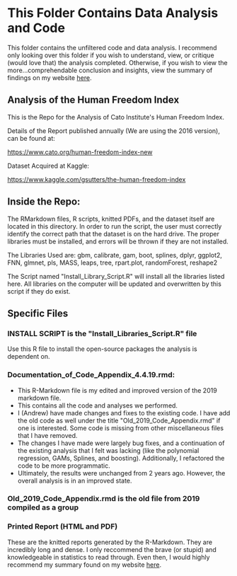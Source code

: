 # This Folder Contains Data Analysis and Code

This folder contains the unfiltered code and data analysis. I recommend only looking over this folder if you 
wish to understand, view, or critique (would love that) the analysis completed. Otherwise, if you wish to view 
the more...comprehendable conclusion and insights, view the summary of findings on my website 
[here](https://andrew-morgan-website.herokuapp.com/my-posts/posts/3).

## Analysis of the Human Freedom Index 

This is the Repo for the Analysis of Cato Institute's Human Freedom Index.

Details of the Report published annually (We are using the 2016 version), can be found at: 

https://www.cato.org/human-freedom-index-new

Dataset Acquired at Kaggle:

https://www.kaggle.com/gsutters/the-human-freedom-index

## Inside the Repo:

The RMarkdown files, R scripts, knitted PDFs, and the dataset itself are located in this directory. 
In order to run the script, the user must correctly identify the correct path that the dataset is on the hard drive. 
The proper libraries must be installed, and errors will be thrown if they are not installed.

The Libraries Used are:
gbm, calibrate, gam, boot, splines, dplyr, ggplot2, FNN, glmnet, pls, MASS, leaps, 
tree, rpart.plot, randomForest, reshape2

The Script named "Install_Library_Script.R" will install all the libraries listed here. 
All libraries on the computer will be updated and overwritten by this script if they do exist.

## Specific Files

### **INSTALL SCRIPT** is the "Install_Libraries_Script.R" file

Use this R file to install the open-source packages the analysis is dependent on. 

### Documentation_of_Code_Appendix_4.4.19.rmd:

- This R-Markdown file is my edited and improved version of the 2019 markdown file. 
- This contains all the code and analyses we performed.
- I (Andrew) have made changes and fixes to the existing code. 
  I have add the old code as well under the title "Old_2019_Code_Appendix.rmd" 
  if one is interested. Some code is missing from other miscellaneous files 
  that I have removed.
- The changes I have made were largely bug fixes, and a continuation of the existing 
  analysis that I felt was lacking (like the polynomial regression, GAMs, Splines, 
  and boosting). Additionally, I refactored the code to be more programmatic.
- Ultimately, the results were unchanged from 2 years ago. However, the overall 
  analysis is in an improved state. 
    
### Old_2019_Code_Appendix.rmd is the old file from 2019 compiled as a group

### Printed Report (HTML and PDF)

These are the knitted reports generated by the R-Markdown. They are incredibly 
long and dense. I only reccommend the brave (or stupid) and knowledgeable in 
statistics to read through. Even then, I would highly recommend my summary found on 
my website [here](https://andrew-morgan-website.herokuapp.com/my-posts/posts/3).